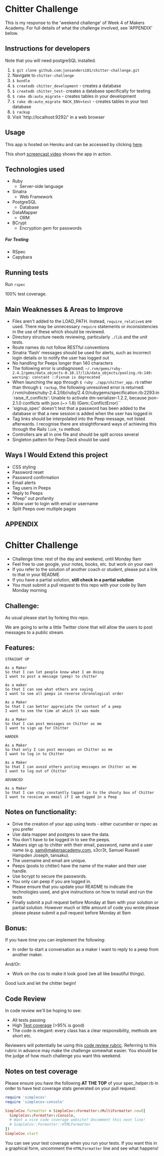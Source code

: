 # Chitter Challenge

This is my response to the 'weekend challenge' of Week 4 of Makers Academy. For full details of what the challenge involved, see 'APPENDIX' below.

## Instructions for developers

Note that you will need postgreSQL installed.

1) `$ git clone github.com:jonsanders101/chitter-challenge.git`
2) Navigate to `chitter-challenge`
3) `$ bundle`
4) `$ createdb chitter_development` - creates a database
5) `$ createdb chitter_test`- creates a database specifically for testing
6) `$ rake db:auto_migrate` - creates tables in your development
7) `$ rake db:auto_migrate RACK_ENV=test` - creates tables in your test database
8) `$ rackup`
9) Visit 'http://localhost:9292/' in a web browser

## Usage

This app is hosted on Heroku and can be accessed by clicking [here](https://chitter-app2468.herokuapp.com/).

This short [screencast video](https://www.youtube.com/watch?v=CgpXGvxU8bo&feature=youtu.be&hd=1) shows the app in action.

## Technologies used

* Ruby
  * Server-side language
* Sinatra
  * Web Framework
* PostgreSQL
  * Database
* DataMapper
  * ORM
* BCrypt
  * Encryption gem for passwords

##### For Testing

* RSpec
* Capybara

## Running tests

Run `rspec`

100% test coverage.

## Main Weaknesses & Areas to Improve

* Files aren't added to the LOAD_PATH. Instead, `require_relative`s are used. There may be unnecessary `require` statements or inconsistencies in the use of these which should be reviewed.
* Directory structure needs reviewing, particularly `./lib` and the unit tests.
* Route names do not follow RESTful conventions
* Sinatra 'flash' messages should be used for alerts, such as incorrect login details or to notify the user has logged out
* No handling for Peeps longer than 140 characters
* The following error is undiagnosed: `~/.rvm/gems/ruby-2.4.2/gems/data_objects-0.10.17/lib/data_objects/pooling.rb:149: warning: constant ::Fixnum is deprecated`
* When launching the app through `$ ruby ./app/chitter_app.rb` rather than through `$ rackup`, the following unresolved error is returned: /.rvm/rubies/ruby-2.4.2/lib/ruby/2.4.0/rubygems/specification.rb:2293:in `raise_if_conflicts': Unable to activate dm-serializer-1.2.2, because json-2.1.0 conflicts with json (~> 1.6) (Gem::ConflictError)``
* 'signup_spec' doesn't test that a password has been added to the database or that a new session is added when the user has logged in
* Tag links should be interpolated into the Peep message, not listed afterwards. I recognise there are straightforward ways of achieving this through the Rails `link_to` method.
* Controllers are all in one file and should be split across several
* Singleton pattern for Peep Deck should be used

## Ways I Would Extend this project

* CSS styling
* Password reset
* Password confirmation
* Email alerts
* Tag users in Peeps
* Reply to Peeps
* "Peep" out profanity
* Allow user to login with email or username
* Split Peeps over multiple pages

## APPENDIX

Chitter Challenge
=================

* Challenge time: rest of the day and weekend, until Monday 9am
* Feel free to use google, your notes, books, etc. but work on your own
* If you refer to the solution of another coach or student, please put a link to that in your README
* If you have a partial solution, **still check in a partial solution**
* You must submit a pull request to this repo with your code by 9am Monday morning

Challenge:
-------

As usual please start by forking this repo.

We are going to write a little Twitter clone that will allow the users to post messages to a public stream.

Features:
-------

```
STRAIGHT UP

As a Maker
So that I can let people know what I am doing  
I want to post a message (peep) to chitter

As a maker
So that I can see what others are saying  
I want to see all peeps in reverse chronological order

As a Maker
So that I can better appreciate the context of a peep
I want to see the time at which it was made

As a Maker
So that I can post messages on Chitter as me
I want to sign up for Chitter

HARDER

As a Maker
So that only I can post messages on Chitter as me
I want to log in to Chitter

As a Maker
So that I can avoid others posting messages on Chitter as me
I want to log out of Chitter

ADVANCED

As a Maker
So that I can stay constantly tapped in to the shouty box of Chitter
I want to receive an email if I am tagged in a Peep
```

Notes on functionality:
------

* Drive the creation of your app using tests - either cucumber or rspec as you prefer
* Use data mapper and postgres to save the data.
* You don't have to be logged in to see the peeps.
* Makers sign up to chitter with their email, password, name and a user name (e.g. sam@makersacademy.com, s3cr3t, Samuel Russell Hampden Joseph, tansaku).
* The username and email are unique.
* Peeps (posts to chitter) have the name of the maker and their user handle.
* Use bcrypt to secure the passwords.
* You only can peep if you are logged in.
* Please ensure that you update your README to indicate the technologies used, and give instructions on how to install and run the tests
* Finally submit a pull request before Monday at 9am with your solution or partial solution.  However much or little amount of code you wrote please please please submit a pull request before Monday at 9am

Bonus:
-----

If you have time you can implement the following:

* In order to start a conversation as a maker I want to reply to a peep from another maker.

And/Or:

* Work on the css to make it look good (we all like beautiful things).

Good luck and let the chitter begin!

Code Review
-----------

In code review we'll be hoping to see:

* All tests passing
* High [Test coverage](https://github.com/makersacademy/course/blob/master/pills/test_coverage.md) (>95% is good)
* The code is elegant: every class has a clear responsibility, methods are short etc.

Reviewers will potentially be using this [code review rubric](docs/review.md).  Referring to this rubric in advance may make the challenge somewhat easier.  You should be the judge of how much challenge you want this weekend.

Notes on test coverage
----------------------

Please ensure you have the following **AT THE TOP** of your spec_helper.rb in order to have test coverage stats generated
on your pull request:

```ruby
require 'simplecov'
require 'simplecov-console'

SimpleCov.formatter = SimpleCov::Formatter::MultiFormatter.new([
  SimpleCov::Formatter::Console,
  # Want a nice code coverage website? Uncomment this next line!
  # SimpleCov::Formatter::HTMLFormatter
])
SimpleCov.start
```

You can see your test coverage when you run your tests. If you want this in a graphical form, uncomment the `HTMLFormatter` line and see what happens!
